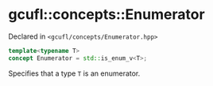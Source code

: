 # gcufl::concepts::Enumerator
Declared in `<gcufl/concepts/Enumerator.hpp>`
```cpp
template<typename T>
concept Enumerator = std::is_enum_v<T>;
```
Specifies that a type `T` is an enumerator.
